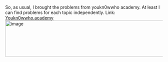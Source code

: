So, as usual, I brought the problems from youkn0wwho academy.
At least I can find problems for each topic independently.
Link: [Youkn0wwho.academy](https://youkn0wwho.academy/topic-list/arrays)
<img width="1205" height="116" alt="image" src="https://github.com/user-attachments/assets/f2cde925-52d3-4275-a17d-9ebe32bb06c4" />
